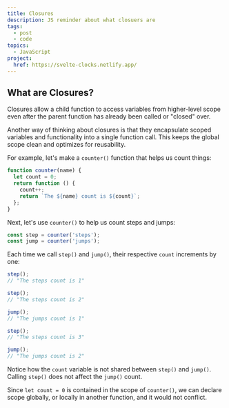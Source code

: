 ```yaml
---
title: Closures
description: JS reminder about what closuers are
tags:
  - post
  - code
topics:
  - JavaScript
project:
  href: https://svelte-clocks.netlify.app/
---
```


## What are Closures?

Closures allow a child function to access variables from higher-level scope even after the parent function has already been called or "closed" over.

Another way of thinking about closures is that they encapsulate scoped variables and functionality into a single function call. This keeps the global scope clean and optimizes for reusability.

For example, let's make a `counter()` function that helps us count things:

```jsx
function counter(name) {
  let count = 0;
  return function () {
    count++;
    return `The ${name} count is ${count}`;
  };
}
```

Next, let's use `counter()` to help us count steps and jumps:

```jsx
const step = counter('steps');
const jump = counter('jumps');
```

Each time we call `step()` and `jump()`, their respective `count` increments by one:

```jsx
step();
// "The steps count is 1"

step();
// "The steps count is 2"

jump();
// "The jumps count is 1"

step();
// "The steps count is 3"

jump();
// "The jumps count is 2"
```

Notice how the `count` variable is not shared between `step()` and `jump()`. Calling `step()` does not affect the `jump()` count.

Since `let count = 0` is contained in the scope of `counter()`, we can declare scope globally, or locally in another function, and it would not conflict.
